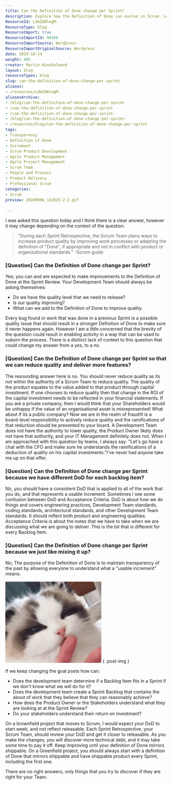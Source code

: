 ```yaml
---
title: Can the Definition of Done change per Sprint?
description: Explore how the Definition of Done can evolve in Scrum. Learn to enhance quality without compromising standards in your agile development process.
ResourceId: LdmZbBlwgM-
ResourceType: blog
ResourceImport: true
ResourceImportId: 40168
ResourceImportSource: Wordpress
ResourceImportOriginalSource: Wordpress
date: 2019-10-14
weight: 405
creator: Martin Hinshelwood
layout: blog
resourceTypes: blog
slug: can-the-definition-of-done-change-per-sprint
aliases:
- /resources/LdmZbBlwgM-
aliasesArchive:
- /blog/can-the-definition-of-done-change-per-sprint
- /can-the-definition-of-done-change-per-sprint
- /can-the-definition-of-done-change-per-sprint-
- /blog/can-the-definition-of-done-change-per-sprint-
- /resources/blog/can-the-definition-of-done-change-per-sprint
tags:
- Transparency
- Definition of Done
- Increment
- Scrum Product Development
- Agile Product Management
- Agile Project Management
- Scrum Team
- People and Process
- Product Delivery
- Professional Scrum
categories:
- Scrum
preview: 20190906_152025-2-2.gif

---
```

I was asked this question today and I think there is a clear answer, however it may change depending on the context of the question.

> "During each Sprint Retrospective, the Scrum Team plans ways to increase product quality by improving work processes or adapting the definition of "Done", if appropriate and not in conflict with product or organizational standards." -Scrum guide

### \[Question\] Can the Definition of Done change per Sprint?

Yes; you can and are expected to make improvements to the Definition of Done at the Sprint Review. Your Development Team should always be asking themselves:

- Do we have the quality level that we need to release?
- Is our quality improving?
- What can we add to the Definition of Done to improve quality.

Every bug found in work that was done in a previous Sprint is a possible quality issue that should result in a stronger Definition of Done to make sure it never happens again. However I am a little concerned that the brevity of the question could result in enabling activity in a way that can be used to suborn the process. There is a distinct lack of context to this question that could change my answer from a yes, to a no.

### \[Question\] Can the Definition of Done change per Sprint so that we can reduce quality and deliver more features?

The resounding answer here is no. You should never reduce quality as its not within the authority of a Scrum Team to reduce quality. The quality of the product equates to the value added to that product through capital investment. If one chooses to reduce quality then that change in the ROI of the capital investment needs to be reflected in your financial statements. If you are a private company, then I would think that your Shareholders would be unhappy if the value of an organisational asset is misrepresented! What about if its a public company? Now we are in the realm of fraud!It is a board-level responsibility to actively reduce quality and the ramifications of that reduction should be presented to your board. A Development Team does not have the authority to lower quality, the Product Owner likely does not have that authority, and your IT Management definitely does not. When I am approached with this question by teams, I always say: "Let's go have a chat with the CFO and make sure he understands the ramifications of a deduction of quality on his capital investments."I've never had anyone take me up on that offer.

### \[Question\] Can the Definition of Done change per Sprint because we have different DoD for each backlog item?

No, you should have a consistent DoD that is applied to all of the work that you do, and that represents a usable increment. Sometimes I see some confusion between DoD and Acceptance Criteria. DoD is about how we do things and covers engineering practices, Development Team standards, coding standards, architectural standards, and other Development Team standards. It should reflect both product and engineering qualities. Acceptance Criteria is about the notes that we have to take when we are discussing what we are going to deliver. This is the bit that is different for every Backlog Item.

### \[Question\] Can the Definition of Done change per Sprint because we just like mixing it up?

No; The purpose of the Defenition of Done is to maintain transparency of the past by allowing everyone to understand what a "usable increment" means.

![](images/20190906_152025-1-1-1.gif)
{ .post-img }

If we keep changing the goal posts how can:

- Does the development team determine if a Backlog Item fits in a Sprint if we don't know what we will do for it?
- Does the development team create a Sprint Backlog that contains the about of work that they believe that they can reasonably achieve?
- How does the Product Owner or the Stakeholders understand what they are looking at at the Sprint Review?
- Do your stakeholders understand their return on investment?

On a brownfield project that moves to Scrum, I would expect your DoD to start week, and not reflect releasable. Each Sprint Retrospective, your Scrum Team, should review your DoD and get it closer to releasable. As you make the changes, you will discover more technical debt, and it may take some time to pay it off. Keep improving until your definition of Done mirrors shippable. On a Greenfield project, you should always start with a definition of Done that mirrors shippable and have shippable product every Sprint, including the first one.

There are no right answers, only things that you try to discover if they are right for your Team.
